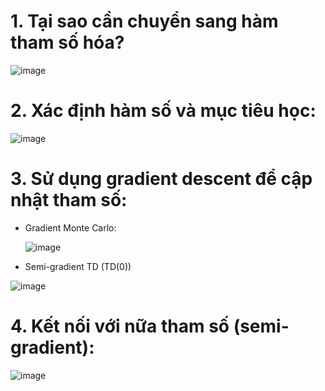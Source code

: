 # 1.  Tại sao cần chuyển sang hàm tham số hóa?
![image](https://github.com/user-attachments/assets/0770c1d8-6a63-4906-92d9-151719a437d4)
# 2. Xác định hàm số và mục tiêu học:
![image](https://github.com/user-attachments/assets/e5a050af-f3fe-4779-89a7-2bfce8b08e95)
# 3. Sử dụng gradient descent để cập nhật tham số:
- Gradient Monte Carlo:

  
  ![image](https://github.com/user-attachments/assets/e9a337e4-15e5-4414-917f-56b78eb48ea3)
- Semi-gradient TD (TD(0))


![image](https://github.com/user-attachments/assets/ed637be3-8191-44c9-9b2e-70bd2aaf41ea)

# 4. Kết nối với nữa tham số (semi-gradient):
![image](https://github.com/user-attachments/assets/5b69cffa-753d-4e0c-a4ea-8d343c9ca730)
